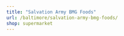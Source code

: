 ```yaml
---
title: "Salvation Army BMG Foods"
url: /baltimore/salvation-army-bmg-foods/
shop: supermarket
---
```

